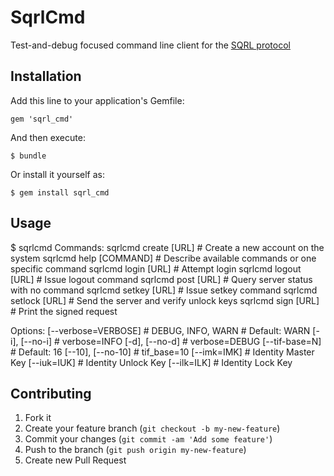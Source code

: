 # SqrlCmd

Test-and-debug focused command line client for the [SQRL protocol](https://www.grc.com/sqrl/sqrl.htm)

## Installation

Add this line to your application's Gemfile:

    gem 'sqrl_cmd'

And then execute:

    $ bundle

Or install it yourself as:

    $ gem install sqrl_cmd

## Usage

$ sqrlcmd
Commands:
  sqrlcmd create [URL]    # Create a new account on the system
  sqrlcmd help [COMMAND]  # Describe available commands or one specific command
  sqrlcmd login [URL]     # Attempt login
  sqrlcmd logout [URL]    # Issue logout command
  sqrlcmd post [URL]      # Query server status with no command
  sqrlcmd setkey [URL]    # Issue setkey command
  sqrlcmd setlock [URL]   # Send the server and verify unlock keys
  sqrlcmd sign [URL]      # Print the signed request

Options:
  [--verbose=VERBOSE]  # DEBUG, INFO, WARN
                       # Default: WARN
  [-i], [--no-i]       # verbose=INFO
  [-d], [--no-d]       # verbose=DEBUG
  [--tif-base=N]       
                       # Default: 16
  [--10], [--no-10]    # tif_base=10
  [--imk=IMK]          # Identity Master Key
  [--iuk=IUK]          # Identity Unlock Key
  [--ilk=ILK]          # Identity Lock Key

## Contributing

1. Fork it
2. Create your feature branch (`git checkout -b my-new-feature`)
3. Commit your changes (`git commit -am 'Add some feature'`)
4. Push to the branch (`git push origin my-new-feature`)
5. Create new Pull Request
